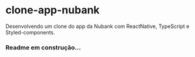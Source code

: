 # clone-app-nubank
Desenvolvendo um clone do app da Nubank com ReactNative, TypeScript e Styled-components.

### Readme em construção...
